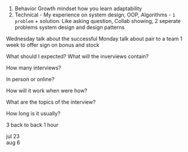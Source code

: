 1. Behavior Growth mindset how you learn adaptability
2. Technical - My experience on system design, OOP, Algorithms - `1 problem` + solution. Like asking question, Collab showing,  2 seperate problems system design and design patterns

Wednesday talk about the successful 
Monday talk about pair to a team
1 week to offer
sign on bonus and stock

What should I expected? What will the inverviews contain?

How many interviews?

In person or online?

How will it work when were how?

What are the topics of the interview?

How long is it usually?

3 back to back 1 hour 

jul 23  
aug 6